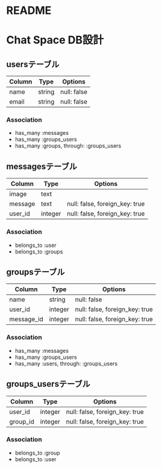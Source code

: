 # README

# Chat Space DB設計
## usersテーブル
|Column|Type|Options|
|------|----|-------|
|name|string|null: false|
|email|string|null: false|
### Association
- has_many :messages
- has_many :groups_users
- has_many  :groups,  through:  :groups_users

## messagesテーブル
|Column|Type|Options|
|------|----|-------|
|image|text||
|message|text|null: false, foreign_key: true|
|user_id|integer|null: false, foreign_key: true|
### Association
- belongs_to :user
- belongs_to :groups

## groupsテーブル
|Column|Type|Options|
|------|----|-------|
|name|string|null: false|
|user_id|integer|null: false, foreign_key: true|
|message_id|integer|null: false, foreign_key: true|
### Association
- has_many :messages
- has_many :groups_users
- has_many  :users,  through:  :groups_users

## groups_usersテーブル

|Column|Type|Options|
|------|----|-------|
|user_id|integer|null: false, foreign_key: true|
|group_id|integer|null: false, foreign_key: true|

### Association
- belongs_to :group
- belongs_to :user